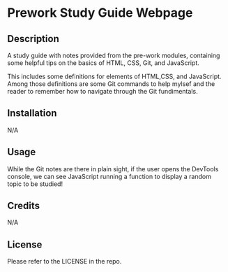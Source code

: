 # Prework Study Guide Webpage

## Description

A study guide with notes provided from the pre-work modules, containing some helpful tips on the basics of HTML, CSS, Git, and JavaScript.

This includes some definitions for elements of HTML,CSS, and JavaScript. Among those definitions are some Git commands to help mylsef and the reader to remember how to navigate through the Git fundimentals.

## Installation

N/A

## Usage

While the Git notes are there in plain sight, if the user opens the DevTools console, we can see JavaScript running a function to display a random topic to be studied!

## Credits

N/A

## License

Please refer to the LICENSE in the repo.